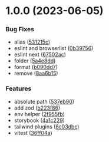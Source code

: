 # 1.0.0 (2023-06-05)


### Bug Fixes

* alias ([531215c](https://github.com/batur/nextjs-structure/commit/531215caf488f6593bf8d8fdc849cf3306eb80f0))
* eslint and browserlist ([0b39756](https://github.com/batur/nextjs-structure/commit/0b397563c840c229a7d82b19417ad346bd215eb3))
* eslint next ([67502ac](https://github.com/batur/nextjs-structure/commit/67502ac6590da66921d4d850facd1cfb3f967ddb))
* folder ([5a4e8dd](https://github.com/batur/nextjs-structure/commit/5a4e8dd76ca76daed83462363cbaf6faeca2b825))
* format ([b090dd7](https://github.com/batur/nextjs-structure/commit/b090dd779273c1e87c21dd086eb21b2d81f92b83))
* remove ([8aa6b15](https://github.com/batur/nextjs-structure/commit/8aa6b15bac80fcfdfee058996679f12110dbb317))


### Features

* absolute path ([537eb90](https://github.com/batur/nextjs-structure/commit/537eb9022de3310b7fd74a2beec48bf73ffeb744))
* add zod ([b223f86](https://github.com/batur/nextjs-structure/commit/b223f86e5504203ce2ae41b151b44f4db9dfbaa9))
* env helper ([2f955fb](https://github.com/batur/nextjs-structure/commit/2f955fb079b3658cab5859f7a4cc18921ec82af5))
* storybook ([4a1c229](https://github.com/batur/nextjs-structure/commit/4a1c22910903b043b83f0ad19362239bff6c794c))
* tailwind plugins ([6c03dbc](https://github.com/batur/nextjs-structure/commit/6c03dbc8b370805925a136862ad2181d351c72de))
* vitest ([36ff04a](https://github.com/batur/nextjs-structure/commit/36ff04a198e398861e948ef2b69d5fcd26ff27ec))
